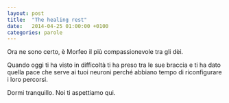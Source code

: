 ```yaml
---
layout: post
title:  "The healing rest"
date:   2014-04-25 01:00:00 +0100
categories: parole
---
```

Ora ne sono certo, è Morfeo il più compassionevole tra gli dèi.

Quando oggi ti ha visto in difficoltà ti ha preso tra le sue braccia e ti ha dato quella pace che serve ai tuoi neuroni perché abbiano tempo di riconfigurare i loro percorsi.

Dormi tranquillo. Noi ti aspettiamo qui.